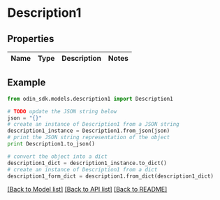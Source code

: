 # Description1


## Properties

Name | Type | Description | Notes
------------ | ------------- | ------------- | -------------

## Example

```python
from odin_sdk.models.description1 import Description1

# TODO update the JSON string below
json = "{}"
# create an instance of Description1 from a JSON string
description1_instance = Description1.from_json(json)
# print the JSON string representation of the object
print Description1.to_json()

# convert the object into a dict
description1_dict = description1_instance.to_dict()
# create an instance of Description1 from a dict
description1_form_dict = description1.from_dict(description1_dict)
```
[[Back to Model list]](../README.md#documentation-for-models) [[Back to API list]](../README.md#documentation-for-api-endpoints) [[Back to README]](../README.md)


